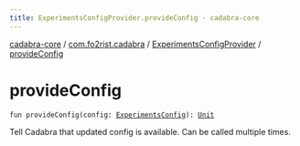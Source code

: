```yaml
---
title: ExperimentsConfigProvider.provideConfig - cadabra-core
---
```


[cadabra-core](../../index.html) / [com.fo2rist.cadabra](../index.html) / [ExperimentsConfigProvider](index.html) / [provideConfig](./provide-config.html)

# provideConfig

`fun provideConfig(config: `[`ExperimentsConfig`](../-experiments-config/index.html)`): `[`Unit`](https://kotlinlang.org/api/latest/jvm/stdlib/kotlin/-unit/index.html)

Tell Cadabra that updated config is available.
Can be called multiple times.

